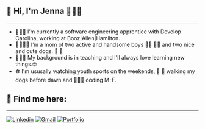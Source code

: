 ## 👋 Hi, I'm Jenna 👩🏻‍💻
__________________________________________________________________________________________________________

- 👩🏻‍💻 I’m currently a software engineering apprentice with Develop Carolina, working at Booz|Allen|Hamilton.
- 👨‍👩‍👦‍👦 I’m a mom of two active and handsome boys 👦🏻 👦🏼 and two nice and cute dogs. 🐶 🐶
- 👩🏻‍🏫 My background is in teaching and I'll always love learning new things.🤓
- ⚽ I'm ususally watching youth sports on the weekends, 🐾 🦮 walking my dogs before dawn and 👩🏻‍💻 coding M-F.

## 📇 Find me here:
____________________________________________________________________________________________________________

[![Linkedin](https://img.shields.io/badge/LinkedIn-0077B5?style=for-the-badge&logo=linkedin&logoColor=white)](https://www.linkedin.com/in/jlotten)       [![Gmail](https://img.shields.io/badge/Gmail-D14836?style=for-the-badge&logo=gmail&logoColor=white)](mailto:jenna.otten@gmail.com)        [![Portfolio](https://img.shields.io/badge/Portfolio-255E63?style=for-the-badge&logo=About.me&logoColor=white)](https://www.jlotten.com/)





